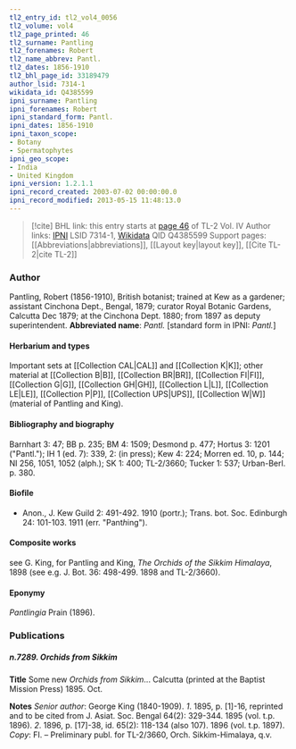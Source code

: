 ```yaml
---
tl2_entry_id: tl2_vol4_0056
tl2_volume: vol4
tl2_page_printed: 46
tl2_surname: Pantling
tl2_forenames: Robert
tl2_name_abbrev: Pantl.
tl2_dates: 1856-1910
tl2_bhl_page_id: 33189479
author_lsid: 7314-1
wikidata_id: Q4385599
ipni_surname: Pantling
ipni_forenames: Robert
ipni_standard_form: Pantl.
ipni_dates: 1856-1910
ipni_taxon_scope: 
- Botany
- Spermatophytes
ipni_geo_scope: 
- India
- United Kingdom
ipni_version: 1.2.1.1
ipni_record_created: 2003-07-02 00:00:00.0
ipni_record_modified: 2013-05-15 11:48:13.0
---
```


> [!cite] BHL link: this entry starts at [page 46](https://www.biodiversitylibrary.org/page/33189479) of TL-2 Vol. IV
> Author links: [IPNI](https://www.ipni.org/a/7314-1) LSID 7314-1, [Wikidata](https://www.wikidata.org/wiki/Q4385599) QID Q4385599
> Support pages: [[Abbreviations|abbreviations]], [[Layout key|layout key]], [[Cite TL-2|cite TL-2]]

### Author

Pantling, Robert (1856-1910), British botanist; trained at Kew as a gardener; assistant Cinchona Dept., Bengal, 1879; curator Royal Botanic Gardens, Calcutta Dec 1879; at the Cinchona Dept. 1880; from 1897 as deputy superintendent. 
**Abbreviated name**: *Pantl.* \[standard form in IPNI: *Pantl.*\]

#### Herbarium and types

Important sets at [[Collection CAL|CAL]] and [[Collection K|K]]; other material at [[Collection B|B]], [[Collection BR|BR]], [[Collection FI|FI]], [[Collection G|G]], [[Collection GH|GH]], [[Collection L|L]], [[Collection LE|LE]], [[Collection P|P]], [[Collection UPS|UPS]], [[Collection W|W]] (material of Pantling and King).

#### Bibliography and biography

Barnhart 3: 47; BB p. 235; BM 4: 1509; Desmond p. 477; Hortus 3: 1201 ("Pantl."); IH 1 (ed. 7): 339, 2: (in press); Kew 4: 224; Morren ed. 10, p. 144; NI 256, 1051, 1052 (alph.); SK 1: 400; TL-2/3660; Tucker 1: 537; Urban-Berl. p. 380.

#### Biofile

- Anon., J. Kew Guild 2: 491-492. 1910 (portr.); Trans. bot. Soc. Edinburgh 24: 101-103. 1911 (err. "Pant*h*ing").

#### Composite works

see G. King, for Pantling and King, *The Orchids of the Sikkim Himalaya*, 1898 (see e.g. J. Bot. 36: 498-499. 1898 and TL-2/3660).

#### Eponymy

*Pantlingia* Prain (1896).

### Publications

##### n.7289. Orchids from Sikkim

**Title**
Some new *Orchids from Sikkim*... Calcutta (printed at the Baptist Mission Press) 1895. Oct.

**Notes**
*Senior author*: George King (1840-1909).
*1*. 1895, p. \[1\]-16, reprinted and to be cited from J. Asiat. Soc. Bengal 64(2): 329-344. 1895 (vol. t.p. 1896).
*2*. 1896, p. \[17\]-38, id. 65(2): 118-134 (also 107). 1896 (vol. t.p. 1897). *Copy*: FI. – Preliminary publ. for TL-2/3660, Orch. Sikkim-Himalaya, q.v.

